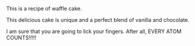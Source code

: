 This is a recipe of waffle cake.

This delicious cake is unique and a perfect blend of vanilla and chocolate.

I am sure that you are going to lick your fingers. 
After all, EVERY ATOM COUNTS!!!!!

